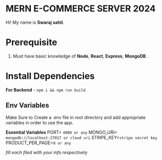 ﻿
# MERN E-COMMERCE SERVER 2024

Hi! My name is **Swaraj sahil**.

# Prerequisite

1.  Must have basic knowledge of **Node**, **React**, **Express**, **MongoDB** .

# Install Dependencies

**For Backend** - `npm i && npm run build`


## Env Variables

Make Sure to Create a  .env file in root directory and add appropriate variables in order to use the app.

**Essential Variables**
PORT= `4000 or any`
MONGO_URI= `mongodb://localhost:27017 or cloud uri`
STRIPE_KEY=`stripe secret key`
PRODUCT_PER_PAGE=`8 or any`

_fill each filed with your info respectively_

